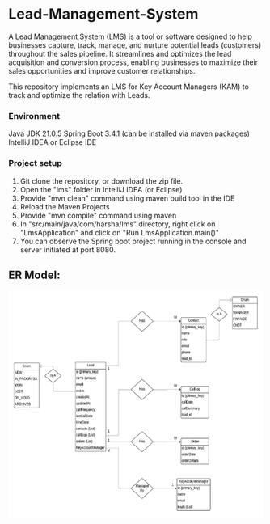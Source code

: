 # Lead-Management-System

A Lead Management System (LMS) is a tool or software designed to help businesses capture, track, manage, and nurture potential leads (customers) throughout the sales pipeline. It streamlines and optimizes the lead acquisition and conversion process, enabling businesses to maximize their sales opportunities and improve customer relationships.

This repository implements an LMS for Key Account Managers (KAM) to track and optimize the relation with Leads.

### Environment
Java JDK 21.0.5
Spring Boot 3.4.1 (can be installed via maven packages)
IntelliJ IDEA or Eclipse IDE

### Project setup
1. Git clone the repository, or download the zip file.
2. Open the "lms" folder in IntelliJ IDEA (or Eclipse)
3. Provide "mvn clean" command using maven build tool in the IDE
4. Reload the Maven Projects
5. Provide "mvn compile" command using maven
6. In "src/main/java/com/harsha/lms" directory, right click on "LmsApplication" and click on "Run LmsApplication.main()"
7. You can observe the Spring boot project running in the console and server initiated at port 8080.

## ER Model:
<img src="https://github.com/vsharsha-dev/Lead-Management-System/blob/master/LMS-ER.jpeg" alt="ermodel" width="600" height="450" />

